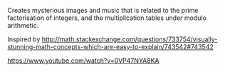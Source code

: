 Creates mysterious images and music that is related to the prime factorisation of integers, and the multiplication tables under modulo arithmetic.

Inspired by http://math.stackexchange.com/questions/733754/visually-stunning-math-concepts-which-are-easy-to-explain/743542#743542

https://www.youtube.com/watch?v=0VP47NYA8KA
